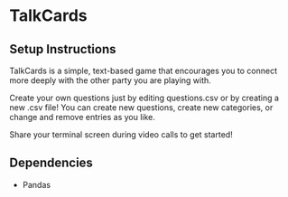 # TalkCards

## Setup Instructions

[TalkCards intro]: https://github.com/hungryjireh/codingpractice/blob/master/Python/talkcards/intro.png

TalkCards is a simple, text-based game that encourages you to connect more deeply with the other party you are playing with. 

Create your own questions just by editing questions.csv or by creating a new .csv file! You can create new questions, create new categories, or change and remove entries as you like.

Share your terminal screen during video calls to get started!

## Dependencies
- Pandas